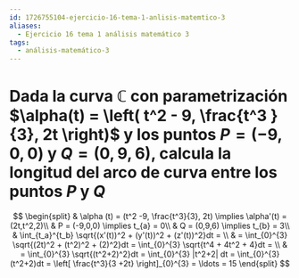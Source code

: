 ```yaml
---
id: 1726755104-ejercicio-16-tema-1-anlisis-matemtico-3
aliases:
  - Ejercicio 16 tema 1 análisis matemático 3
tags:
  - análisis-matemático-3
---
```


# Dada la curva $\mathbb{C}$ con parametrización $\alpha(t) = \left( t^2 - 9, \frac{t^3 }{3}, 2t \right)$ y los puntos $P=(-9,0,0)$ y $Q=(0,9,6)$, calcula la longitud del arco de curva entre los puntos $P$ y $Q$

$$
\begin{split}
    & \alpha (t) =  (t^2 -9, \frac{t^3}{3}, 2t) \implies \alpha'(t) =(2t,t^2,2)\\
    & P = (-9,0,0) \implies t_{a} = 0\\
    & Q = (0,9,6) \implies t_{b} = 3\\
    & \int_{t_a}^{t_b} \sqrt{(x'(t))^2 + (y'(t))^2 + (z'(t))^2}dt = \\
    & = \int_{0}^{3} \sqrt{(2t)^2 + (t^2)^2 + (2)^2}dt = \int_{0}^{3} \sqrt{t^4 + 4t^2 + 4}dt = \\
    & = \int_{0}^{3} \sqrt{(t^2+2)^2}dt = \int_{0}^{3} |t^2+2| dt = \int_{0}^{3} (t^2+2)dt = \left[ \frac{t^3}{3 +2t} \right]_{0}^{3} = \ldots = 15
\end{split}
$$

